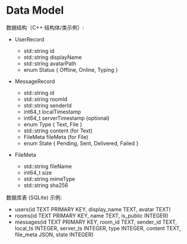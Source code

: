 # Data Model

数据结构（C++ 结构体/类示例）:

- UserRecord
  - std::string id
  - std::string displayName
  - std::string avatarPath
  - enum Status { Offline, Online, Typing }

- MessageRecord
  - std::string id
  - std::string roomId
  - std::string senderId
  - int64_t localTimestamp
  - int64_t serverTimestamp (optional)
  - enum Type { Text, File }
  - std::string content (for Text)
  - FileMeta fileMeta (for File)
  - enum State { Pending, Sent, Delivered, Failed }

- FileMeta
  - std::string fileName
  - int64_t size
  - std::string mimeType
  - std::string sha256

数据库表 (SQLite) 示例:
- users(id TEXT PRIMARY KEY, display_name TEXT, avatar TEXT)
- rooms(id TEXT PRIMARY KEY, name TEXT, is_public INTEGER)
- messages(id TEXT PRIMARY KEY, room_id TEXT, sender_id TEXT, local_ts INTEGER, server_ts INTEGER, type INTEGER, content TEXT, file_meta JSON, state INTEGER)
